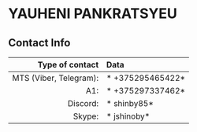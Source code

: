 # YAUHENI PANKRATSYEU
## Contact Info
|Type of contact|Data|
|-----:|:------|
|MTS (Viber, Telegram):|* +375295465422*|
|A1:|* +375297337462*|
|Discord:|* shinby85*|
|Skype:|* jshinoby*|

